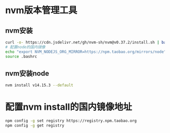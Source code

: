 # nvm版本管理工具

## nvm安装

```bash
curl -o- https://cdn.jsdelivr.net/gh/nvm-sh/nvm@v0.37.2/install.sh | bash
# 配置node的国内镜像
echo "export NVM_NODEJS_ORG_MIRROR=https://npm.taobao.org/mirrors/node" >> ~/.bashrc
source .bashrc
```

## nvm安装node

```bash
nvm install v14.15.3 --default
```

# 配置nvm install的国内镜像地址

```bash
npm config -g set registry https://registry.npm.taobao.org
npm config -g get registry
```
